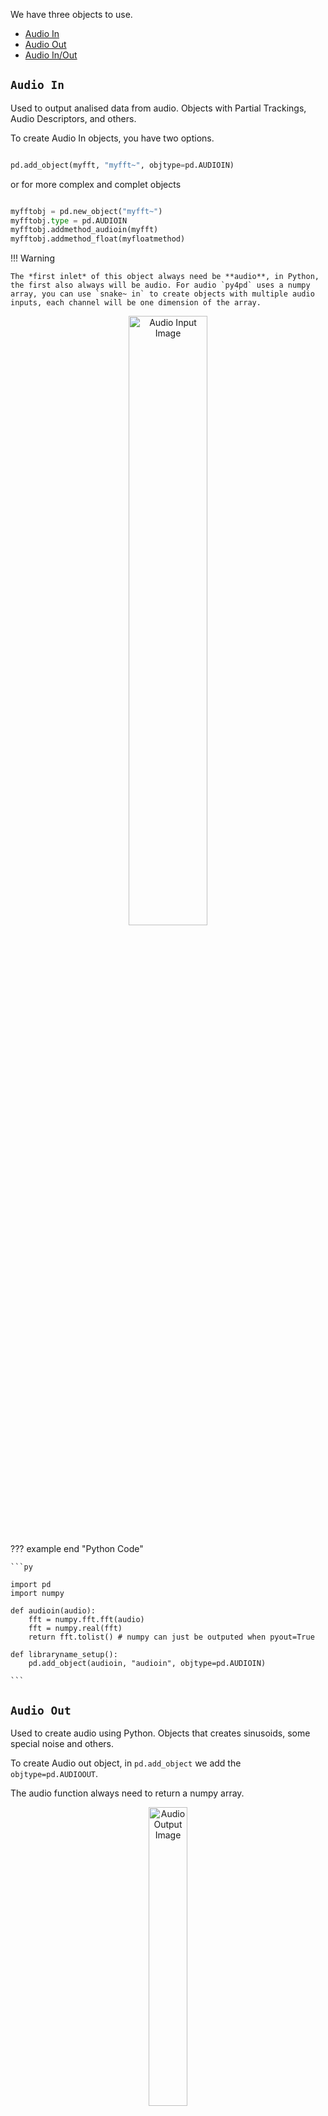 We have three objects to use.

- [Audio In](#audio-in)
- [Audio Out](#audio-out)
- [Audio In/Out](#audio-inout)

## `Audio In`

Used to output analised data from audio. Objects with Partial Trackings, Audio Descriptors, and others.

To create Audio In objects, you have two options.

```py

pd.add_object(myfft, "myfft~", objtype=pd.AUDIOIN)

```

or for more complex and complet objects

```py

myfftobj = pd.new_object("myfft~")
myfftobj.type = pd.AUDIOIN
myfftobj.addmethod_audioin(myfft)
myfftobj.addmethod_float(myfloatmethod)

```

!!! Warning

    The *first inlet* of this object always need be **audio**, in Python, the first also always will be audio. For audio `py4pd` uses a numpy array, you can use `snake~ in` to create objects with multiple audio inputs, each channel will be one dimension of the array.

<p align="center">
    <img src="../../../examples/audioin/audioin.png" width="50%" alt="Audio Input Image">
</p>

??? example end "Python Code"

    ```py

    import pd
    import numpy

    def audioin(audio):
        fft = numpy.fft.fft(audio)
        fft = numpy.real(fft)
        return fft.tolist() # numpy can just be outputed when pyout=True

    def libraryname_setup():
        pd.add_object(audioin, "audioin", objtype=pd.AUDIOIN)

    ```

## `Audio Out`

Used to create audio using Python. Objects that creates sinusoids, some special noise and others.

To create Audio out object, in `pd.add_object` we add the `objtype=pd.AUDIOOUT`.

The audio function always need to return a numpy array.

<p align="center">
    <img src="../../../examples/audioout/audioout.png" width="35%" alt="Audio Output Image">
</p>

## `Audio (in/out)`

Used to manipulations of Audio. FFT, reverbs, and others.

To create Audio object (audio input and output), in `pd.add_object` we add the `objtype=pd.AUDIO`.

<p align="center">
    <img src="../../../examples/audio/audio.png" width="35%" alt="Audio Image">
</p>

??? example end "Python Code"

    ```python

        import pd
        import numpy

        def audio(audio, amplitude):
            if amplitude is None:
                amplitude = 0.2
            audio = numpy.multiply(audio, amplitude)
            return audio


        def libraryname_setup():
            pd.add_object(audio, "audio", objtype=pd.AUDIO)

    ```
